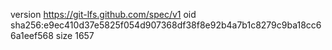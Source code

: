 version https://git-lfs.github.com/spec/v1
oid sha256:e9ec410d37e5825f054d907368df38f8e92b4a7b1c8279c9ba18cc66a1eef568
size 1657
